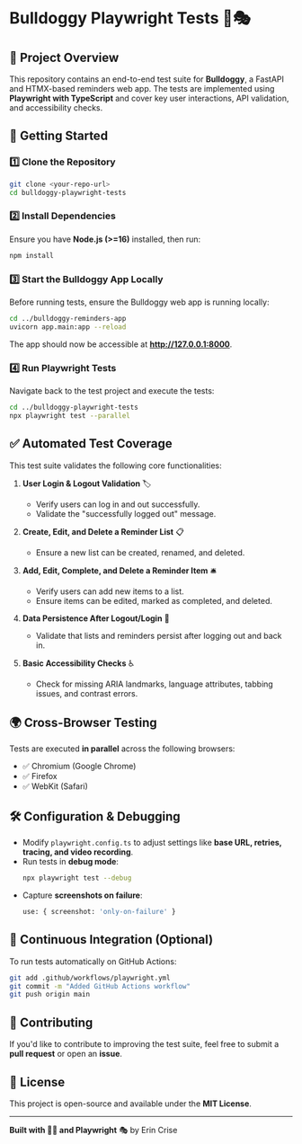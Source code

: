 # Bulldoggy Playwright Tests 🐶🎭

## 📌 Project Overview
This repository contains an end-to-end test suite for **Bulldoggy**, a FastAPI and HTMX-based reminders web app. The tests are implemented using **Playwright with TypeScript** and cover key user interactions, API validation, and accessibility checks.

## 🚀 Getting Started
### **1️⃣ Clone the Repository**
```sh
git clone <your-repo-url>
cd bulldoggy-playwright-tests
```

### **2️⃣ Install Dependencies**
Ensure you have **Node.js (>=16)** installed, then run:
```sh
npm install
```

### **3️⃣ Start the Bulldoggy App Locally**
Before running tests, ensure the Bulldoggy web app is running locally:
```sh
cd ../bulldoggy-reminders-app
uvicorn app.main:app --reload
```
The app should now be accessible at **http://127.0.0.1:8000**.

### **4️⃣ Run Playwright Tests**
Navigate back to the test project and execute the tests:
```sh
cd ../bulldoggy-playwright-tests
npx playwright test --parallel
```

## ✅ Automated Test Coverage
This test suite validates the following core functionalities:
1. **User Login & Logout Validation** 🏷️
   - Verify users can log in and out successfully.
   - Validate the "successfully logged out" message.

2. **Create, Edit, and Delete a Reminder List** 📋
   - Ensure a new list can be created, renamed, and deleted.

3. **Add, Edit, Complete, and Delete a Reminder Item** 🛎️
   - Verify users can add new items to a list.
   - Ensure items can be edited, marked as completed, and deleted.

4. **Data Persistence After Logout/Login** 🔄
   - Validate that lists and reminders persist after logging out and back in.

5. **Basic Accessibility Checks** ♿
   - Check for missing ARIA landmarks, language attributes, tabbing issues, and contrast errors.

## 🌍 Cross-Browser Testing
Tests are executed **in parallel** across the following browsers:
- ✅ Chromium (Google Chrome)
- ✅ Firefox
- ✅ WebKit (Safari)

## 🛠️ Configuration & Debugging
- Modify `playwright.config.ts` to adjust settings like **base URL, retries, tracing, and video recording**.
- Run tests in **debug mode**:
  ```sh
  npx playwright test --debug
  ```
- Capture **screenshots on failure**:
  ```sh
  use: { screenshot: 'only-on-failure' }
  ```

## 🔄 Continuous Integration (Optional)
To run tests automatically on GitHub Actions:
```sh
git add .github/workflows/playwright.yml
git commit -m "Added GitHub Actions workflow"
git push origin main
```

## 🤝 Contributing
If you'd like to contribute to improving the test suite, feel free to submit a **pull request** or open an **issue**.

## 📜 License
This project is open-source and available under the **MIT License**.

---
**Built with 🫶🏻 and Playwright** 🎭 by Erin Crise
